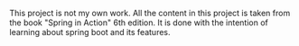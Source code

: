 This project is not my own work. All the content in this project is taken from the book "Spring in Action" 6th edition. It is done with the intention of learning about spring boot and its features. 
